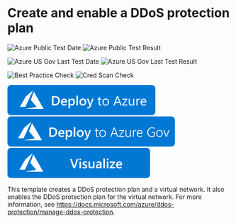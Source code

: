 # Create and enable a DDoS protection plan

![Azure Public Test Date](https://azurequickstartsservice.blob.core.windows.net/badges/101-create-and-enable-ddos-protection-plans/PublicLastTestDate.svg)
![Azure Public Test Result](https://azurequickstartsservice.blob.core.windows.net/badges/101-create-and-enable-ddos-protection-plans/PublicDeployment.svg)

![Azure US Gov Last Test Date](https://azurequickstartsservice.blob.core.windows.net/badges/101-create-and-enable-ddos-protection-plans/FairfaxLastTestDate.svg)
![Azure US Gov Last Test Result](https://azurequickstartsservice.blob.core.windows.net/badges/101-create-and-enable-ddos-protection-plans/FairfaxDeployment.svg)

![Best Practice Check](https://azurequickstartsservice.blob.core.windows.net/badges/101-create-and-enable-ddos-protection-plans/BestPracticeResult.svg)
![Cred Scan Check](https://azurequickstartsservice.blob.core.windows.net/badges/101-create-and-enable-ddos-protection-plans/CredScanResult.svg)

[![Deploy To Azure](https://raw.githubusercontent.com/Azure/azure-quickstart-templates/master/1-CONTRIBUTION-GUIDE/images/deploytoazure.svg?sanitize=true)](https://portal.azure.com/#create/Microsoft.Template/uri/https%3A%2F%2Fraw.githubusercontent.com%2FAzure%2Fazure-quickstart-templates%2Fmaster%2F101-create-and-enable-ddos-protection-plans%2Fazuredeploy.json)
[![Deploy To Azure US Gov](https://raw.githubusercontent.com/Azure/azure-quickstart-templates/master/1-CONTRIBUTION-GUIDE/images/deploytoazuregov.svg?sanitize=true)](https://portal.azure.us/#create/Microsoft.Template/uri/https%3A%2F%2Fraw.githubusercontent.com%2FAzure%2Fazure-quickstart-templates%2Fmaster%2F101-create-and-enable-ddos-protection-plans%2Fazuredeploy.json)
[![Visualize](https://raw.githubusercontent.com/Azure/azure-quickstart-templates/master/1-CONTRIBUTION-GUIDE/images/visualizebutton.svg?sanitize=true)](http://armviz.io/#/?load=https%3A%2F%2Fraw.githubusercontent.com%2FAzure%2Fazure-quickstart-templates%2Fmaster%2F101-create-and-enable-ddos-protection-plans%2Fazuredeploy.json)

This template creates a DDoS protection plan and a virtual network. It also enables the DDoS protection plan for the virtual network. For more information, see https://docs.microsoft.com/azure/ddos-protection/manage-ddos-protection.
